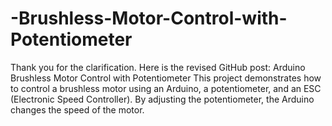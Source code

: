 # -Brushless-Motor-Control-with-Potentiometer
 Thank you for the clarification. Here is the revised GitHub post:  Arduino Brushless Motor Control with Potentiometer This project demonstrates how to control a brushless motor using an Arduino, a potentiometer, and an ESC (Electronic Speed Controller). By adjusting the potentiometer, the Arduino changes the speed of the motor.
